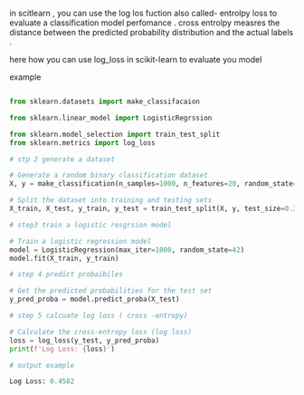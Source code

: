 in scitlearn , you can use the log los  fuction also called- entrolpy loss  to evaluate a classification model perfomance . 
cross entrolpy measres the distance between the predicted probability distribution and the actual labels . 

here how you can use log_loss in scikit-learn to evaluate you model 


example 

```py 

from sklearn.datasets import make_classifacaion 

from sklearn.linear_model import LogisticRegrssion 

from sklearn.model_selection import train_test_split 
from sklearn.metrics import log_loss

# stp 2 generate a dataset 

# Generate a random binary classification dataset
X, y = make_classification(n_samples=1000, n_features=20, random_state=42)

# Split the dataset into training and testing sets
X_train, X_test, y_train, y_test = train_test_split(X, y, test_size=0.3, random_state=42)

# step3 train a logistic resgrsion model 

# Train a logistic regression model
model = LogisticRegression(max_iter=1000, random_state=42)
model.fit(X_train, y_train)

# step 4 predict probaibiles 

# Get the predicted probabilities for the test set
y_pred_proba = model.predict_proba(X_test)

# step 5 calcuate log loss ( cross -entropy)

# Calculate the cross-entropy loss (log loss)
loss = log_loss(y_test, y_pred_proba)
print(f'Log Loss: {loss}')

# output example 

Log Loss: 0.4582

```
